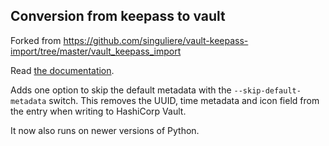 Conversion from keepass to vault
--------------------------------

Forked from https://github.com/singuliere/vault-keepass-import/tree/master/vault_keepass_import

Read [the documentation](http://vault-keepass-import.readthedocs.io/).

Adds one option to skip the default metadata with the `--skip-default-metadata` switch. This removes the UUID, time metadata and icon field from the entry when writing to HashiCorp Vault.

It now also runs on newer versions of Python.
